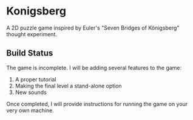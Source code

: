 # Konigsberg
A 2D puzzle game inspired by Euler's "Seven Bridges of Königsberg" thought experiment.

## Build Status
The game is incomplete. I will be adding several features to the game:

1) A proper tutorial
2) Making the final level a stand-alone option
3) New sounds

Once completed, I will provide instructions for running the game on your very own machine.
